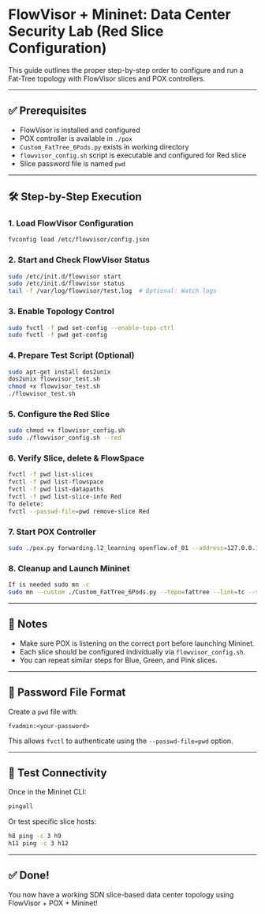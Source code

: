 
# FlowVisor + Mininet: Data Center Security Lab (Red Slice Configuration)

This guide outlines the proper step-by-step order to configure and run a Fat-Tree topology with FlowVisor slices and POX controllers.

---

## ✅ Prerequisites

- FlowVisor is installed and configured
- POX controller is available in `./pox`
- `Custom_FatTree_6Pods.py` exists in working directory
- `flowvisor_config.sh` script is executable and configured for Red slice
- Slice password file is named `pwd`

---

## 🛠 Step-by-Step Execution

### 1. Load FlowVisor Configuration

```bash
fvconfig load /etc/flowvisor/config.json
```

### 2. Start and Check FlowVisor Status

```bash
sudo /etc/init.d/flowvisor start
sudo /etc/init.d/flowvisor status
tail -f /var/log/flowvisor/test.log  # Optional: Watch logs
```

### 3. Enable Topology Control

```bash
sudo fvctl -f pwd set-config --enable-topo-ctrl
sudo fvctl -f pwd get-config
```

### 4. Prepare Test Script (Optional)

```bash
sudo apt-get install dos2unix
dos2unix flowvisor_test.sh
chmod +x flowvisor_test.sh
./flowvisor_test.sh
```

### 5. Configure the Red Slice

```bash
sudo chmod +x flowvisor_config.sh
sudo ./flowvisor_config.sh --red
```

### 6. Verify Slice, delete & FlowSpace

```bash
fvctl -f pwd list-slices
fvctl -f pwd list-flowspace
fvctl -f pwd list-datapaths
fvctl -f pwd list-slice-info Red
To delete:
fvctl --passwd-file=pwd remove-slice Red
```

### 7. Start POX Controller

```bash
sudo ./pox.py forwarding.l2_learning openflow.of_01 --address=127.0.0.1 --port=4000
```

### 8. Cleanup and Launch Mininet

```bash
If is needed sudo mn -c
sudo mn --custom ./Custom_FatTree_6Pods.py --topo=fattree --link=tc --switch ovsk,protocol=OpenFlow10 --controller=remote,ip=127.0.0.1,port=6633
```

---

## 📌 Notes

- Make sure POX is listening on the correct port before launching Mininet.
- Each slice should be configured individually via `flowvisor_config.sh`.
- You can repeat similar steps for Blue, Green, and Pink slices.

---

## 🔐 Password File Format

Create a `pwd` file with:

```
fvadmin:<your-password>
```

This allows `fvctl` to authenticate using the `--passwd-file=pwd` option.

---

## 🧪 Test Connectivity

Once in the Mininet CLI:

```bash
pingall
```

Or test specific slice hosts:

```bash
h8 ping -c 3 h9
h11 ping -c 3 h12
```

---

## ✅ Done!
You now have a working SDN slice-based data center topology using FlowVisor + POX + Mininet!
